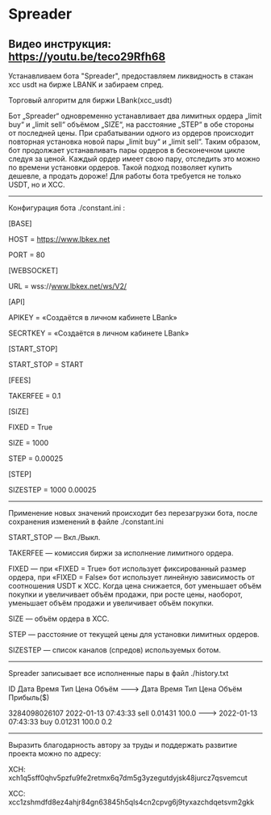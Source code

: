 # Spreader

Видео инструкция: https://youtu.be/teco29Rfh68
---
Устанавливаем бота "Spreader", предоставляем ликвидность в стакан xcc usdt на бирже LBANK и забираем спред.

Торговый алгоритм для биржи LBank(xcc_usdt)

Бот „Spreader“ одновременно устанавливает два лимитных ордера „limit buy“ и „limit sell“ объёмом „SIZE“, на расстояние „STEP“ в обе стороны от последней цены. При срабатывании одного из ордеров происходит повторная установка новой пары „limit buy“ и „limit sell“. Таким образом, бот продолжает устанавливать пары ордеров в бесконечном цикле следуя за ценой. Каждый ордер имеет свою пару, отследить это можно по времени установки ордеров. Такой подход позволяет купить дешевле, а продать дороже! Для работы бота требуется не только USDT, но и XCC.

---

Конфигурация бота ./constant.ini :

[BASE]

HOST = https://www.lbkex.net

PORT = 80

[WEBSOCKET]

URL = wss://www.lbkex.net/ws/V2/

[API]

APIKEY = «Создаётся в личном кабинете LBank»

SECRTKEY = «Создаётся в личном кабинете LBank»

[START_STOP]

START_STOP = START

[FEES]

TAKERFEE = 0.1

[SIZE]

FIXED = True

SIZE = 1000

STEP = 0.00025

[STEP]

SIZESTEP = 1000 0.00025

---
Применение новых значений происходит без перезагрузки бота, после сохранения изменений в файле ./constant.ini

START_STOP — Вкл./Выкл.

TAKERFEE — комиссия биржи за исполнение лимитного ордера.

FIXED — при «FIXED = True» бот использует фиксированный размер ордера, при «FIXED = False» бот использует линейную зависимость от соотношения USDT к XCC. Когда цена снижается, бот уменьшает объём покупки и увеличивает объём продажи, при росте цены, наоборот, уменьшает объём продажи и увеличивает объём покупки.

SIZE — объём ордера в XCC.

STEP — расстояние от текущей цены для установки лимитных ордеров.

SIZESTEP — список каналов (спредов) используемых ботом.

---

Spreader записывает все исполненные пары в файл ./history.txt

ID Дата Время Тип Цена Объём ---> Дата Время Тип Цена Объём Прибыль($)

3284098026107 2022-01-13 07:43:33 sell 0.01431 100.0 ---> 2022-01-13 07:43:33 buy 0.01231 100.0 0.2

---

Выразить благодарность автору за труды и поддержать развитие проекта можно по адресу:

XCH: xch1q5sff0qhv5pzfu9fe2retmx6q7dm5g3yzegutdyjsk48jurcz7qsvemcut

XCC: xcc1zshmdfd8ez4ahjr84gn63845h5qls4cn2cpvg6j9tyxazchdqetsvm2gkk
